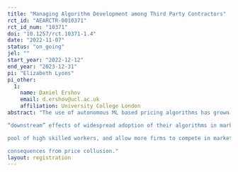 ```yaml
---
title: "Managing Algorithm Development among Third Party Contractors"
rct_id: "AEARCTR-0010371"
rct_id_num: "10371"
doi: "10.1257/rct.10371-1.4"
date: "2022-11-07"
status: "on_going"
jel: ""
start_year: "2022-12-12"
end_year: "2023-12-31"
pi: "Elizabeth Lyons"
pi_other:
  1:
    name: Daniel Ershov
    email: d.ershov@ucl.ac.uk
    affiliation: University College London
abstract: "The use of autonomous ML based pricing algorithms has grown in many markets in recent years. Recent research shows that such pricing algorithms can increase prices by softening competition and potentially engaging in collusive behavior. Additional research shows that the design of algorithms affects the extent to which they produce supra-competitive prices. These findings create substantial uncertainty for policymakers and for firm managers. It is unclear to what extent software designers actively consider competition or other
“downstream” effects of widespread adoption of their algorithms in markets when designing them. It is also unclear to what extent firms using algorithms can influence software developer decisions and designs. While outsourcing algorithm development can help firms access a larger
pool of high skilled workers, and allow more firms to compete in markets where algorithms are being used, this outsourcing may make it harder for firms to have influence over the ethics of the algorithms being developed. Thus, our paper seeks to study 1) how third party programmers develop pricing algorithms, 2) whether third party programmer training affects how they develop pricing algorithms, 3) whether employers can influence how third party programmers develop pricing algorithms by increasing programmer awareness of revenue maximization, and the
consequences from price collusion."
layout: registration
---
```



